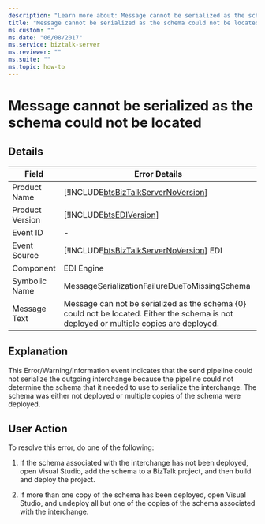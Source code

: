 ```yaml
---
description: "Learn more about: Message cannot be serialized as the schema could not be located"
title: "Message cannot be serialized as the schema could not be located"
ms.custom: ""
ms.date: "06/08/2017"
ms.service: biztalk-server
ms.reviewer: ""
ms.suite: ""
ms.topic: how-to
---
```

# Message cannot be serialized as the schema could not be located
## Details  
  
| Field | Error Details |
|-----------------|------------------------------------------------------------------------------------------------------------------------------------------|
|  Product Name   |                            [!INCLUDE[btsBizTalkServerNoVersion](../includes/btsbiztalkservernoversion-md.md)]                            |
| Product Version |                                        [!INCLUDE[btsEDIVersion](../includes/btsediversion-md.md)]                                        |
|    Event ID     |                                                                    -                                                                     |
|  Event Source   |                          [!INCLUDE[btsBizTalkServerNoVersion](../includes/btsbiztalkservernoversion-md.md)] EDI                          |
|    Component    |                                                                EDI Engine                                                                |
|  Symbolic Name  |                                              MessageSerializationFailureDueToMissingSchema                                               |
|  Message Text   | Message can not be serialized as the schema {0} could not be located. Either the schema is not deployed or multiple copies are deployed. |
  
## Explanation  
 This Error/Warning/Information event indicates that the send pipeline could not serialize the outgoing interchange because the pipeline could not determine the schema that it needed to use to serialize the interchange. The schema was either not deployed or multiple copies of the schema were deployed.  
  
## User Action  
 To resolve this error, do one of the following:  
  
1.  If the schema associated with the interchange has not been deployed, open Visual Studio, add the schema to a BizTalk project, and then build and deploy the project.  
  
2.  If more than one copy of the schema has been deployed, open Visual Studio, and undeploy all but one of the copies of the schema associated with the interchange.
